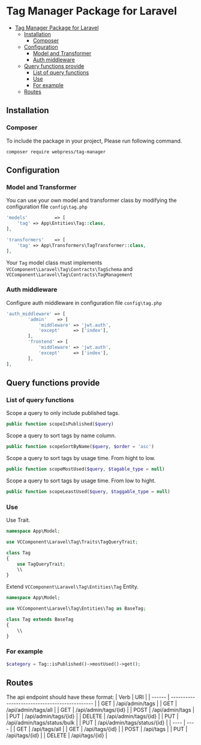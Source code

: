 # Tag Manager Package for Laravel

- [Tag Manager Package for Laravel](#tag-manager-package-for-laravel)
    - [Installation](#installation)
        - [Composer](#composer)
    - [Configuration](#configuration)
        - [Model and Transformer](#model-and-transformer)
        - [Auth middleware](#auth-middleware)
    - [Query functions provide](#query-functions-provide)
        - [List of query functions](#list-of-query-functions)
        - [Use](#use)
        - [For example](#for-example)
    - [Routes](#routes)

## Installation

### Composer

To include the package in your project, Please run following command.

```
composer require webpress/tag-manager
```


## Configuration

### Model and Transformer

You can use your own model and transformer class by modifying the configuration file `config\tag.php`

```php
'models'          => [
    'tag' => App\Entities\Tag::class,
],

'transformers'    => [
    'tag' => App\Transformers\TagTransformer::class,
],
```
Your `Tag` model class must implements `VCComponent\Laravel\Tag\Contracts\TagSchema` and `VCComponent\Laravel\Tag\Contracts\TagManagement`

### Auth middleware

Configure auth middleware in configuration file `config\tag.php`

```php
'auth_middleware' => [
        'admin'    => [
            'middleware' => 'jwt.auth',
            'except'     => ['index'],
        ],
        'frontend' => [
            'middleware' => 'jwt.auth',
            'except'     => ['index'],
        ],
],
```

## Query functions provide

### List of query functions

Scope a query to only include published tags.
```php
public function scopeIsPublished($query)
```

Scope a query to sort tags by name column.
```php
public function scopeSortByName($query, $order = 'asc')
```

Scope a query to sort tags by usage time. From hight to low.
```php
public function scopeMostUsed($query, $tagable_type = null) 
```
Scope a query to sort tags by usage time. From low to hight.
```php
public function scopeLeastUsed($query, $taggable_type = null)
```


### Use

Use Trait.
```php
namespace App\Model;

use VCComponent\Laravel\Tag\Traits\TagQueryTrait;

class Tag 
{
    use TagQueryTrait;
    \\
}
```

Extend `VCComponent\Laravel\Tag\Entities\Tag` Entity.
```php
namespace App\Model;

use VCComponent\Laravel\Tag\Entities\Tag as BaseTag;

class Tag extends BaseTag
{
    \\
}
```

### For example

```php
$category = Tag::isPublished()->mostUsed()->get();
```

## Routes

The api endpoint should have these format:
| Verb   | URI                                            |
| ------ | ---------------------------------------------- |
| GET    | /api/admin/tags                                |
| GET    | /api/admin/tags/all                            |
| GET    | /api/admin/tags/{id}                           |
| POST   | /api/admin/tags                                |
| PUT    | /api/admin/tags/{id}                           |
| DELETE | /api/admin/tags/{id}                           |
| PUT    | /api/admin/tags/status/bulk                    |
| PUT    | /api/admin/tags/status/{id}                    |
| ----   | ----                                           |
| GET    | /api/tags/all                                  |
| GET    | /api/tags/{id}                                 |
| POST   | /api/tags                                      |
| PUT    | /api/tags/{id}                                 |
| DELETE | /api/tags/{id}                                 |